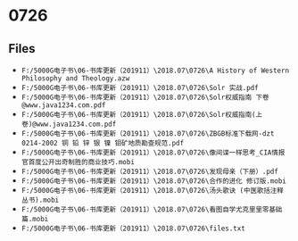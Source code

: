 # 0726

## Files

- `F:/5000G电子书\06-书库更新（201911）\2018.07\0726\A History of Western Philosophy and Theology.azw`
- `F:/5000G电子书\06-书库更新（201911）\2018.07\0726\Solr 实战.pdf`
- `F:/5000G电子书\06-书库更新（201911）\2018.07\0726\Solr权威指南 下卷@www.java1234.com.pdf`
- `F:/5000G电子书\06-书库更新（201911）\2018.07\0726\Solr权威指南(上卷)@www.java1234.com.pdf`
- `F:/5000G电子书\06-书库更新（201911）\2018.07\0726\ZBGB标准下载网-dzt 0214-2002 铜 铅 锌 银 镍 钼矿地质勘查规范.pdf`
- `F:/5000G电子书\06-书库更新（201911）\2018.07\0726\像间谍一样思考_CIA情报官首度公开出奇制胜的商业技巧.mobi`
- `F:/5000G电子书\06-书库更新（201911）\2018.07\0726\发现母亲（下册）.pdf`
- `F:/5000G电子书\06-书库更新（201911）\2018.07\0726\合作的进化 修订版.mobi`
- `F:/5000G电子书\06-书库更新（201911）\2018.07\0726\汤头歌诀 (中医歌括注释丛书).mobi`
- `F:/5000G电子书\06-书库更新（201911）\2018.07\0726\看图自学尤克里里零基础篇.mobi`
- `F:/5000G电子书\06-书库更新（201911）\2018.07\0726\files.txt`
